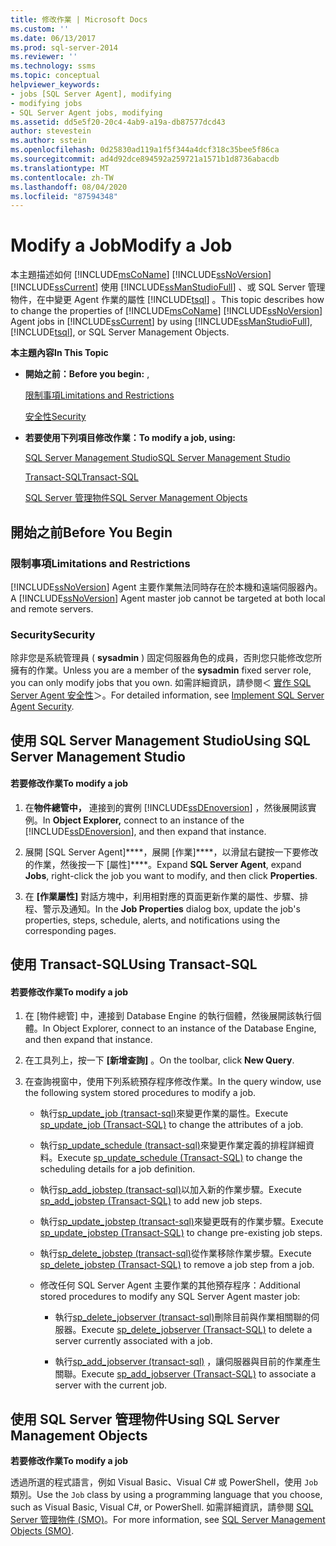 ```yaml
---
title: 修改作業 | Microsoft Docs
ms.custom: ''
ms.date: 06/13/2017
ms.prod: sql-server-2014
ms.reviewer: ''
ms.technology: ssms
ms.topic: conceptual
helpviewer_keywords:
- jobs [SQL Server Agent], modifying
- modifying jobs
- SQL Server Agent jobs, modifying
ms.assetid: dd5e5f20-20c4-4ab9-a19a-db87577dcd43
author: stevestein
ms.author: sstein
ms.openlocfilehash: 0d25830ad119a1f5f344a4dcf318c35bee5f86ca
ms.sourcegitcommit: ad4d92dce894592a259721a1571b1d8736abacdb
ms.translationtype: MT
ms.contentlocale: zh-TW
ms.lasthandoff: 08/04/2020
ms.locfileid: "87594348"
---
```

# <a name="modify-a-job"></a><span data-ttu-id="ed7fa-102">Modify a Job</span><span class="sxs-lookup"><span data-stu-id="ed7fa-102">Modify a Job</span></span>
  <span data-ttu-id="ed7fa-103">本主題描述如何 [!INCLUDE[msCoName](../../includes/msconame-md.md)] [!INCLUDE[ssNoVersion](../../includes/ssnoversion-md.md)] [!INCLUDE[ssCurrent](../../includes/sscurrent-md.md)] 使用 [!INCLUDE[ssManStudioFull](../../includes/ssmanstudiofull-md.md)] 、或 SQL Server 管理物件，在中變更 Agent 作業的屬性 [!INCLUDE[tsql](../../includes/tsql-md.md)] 。</span><span class="sxs-lookup"><span data-stu-id="ed7fa-103">This topic describes how to change the properties of [!INCLUDE[msCoName](../../includes/msconame-md.md)] [!INCLUDE[ssNoVersion](../../includes/ssnoversion-md.md)] Agent jobs in [!INCLUDE[ssCurrent](../../includes/sscurrent-md.md)] by using [!INCLUDE[ssManStudioFull](../../includes/ssmanstudiofull-md.md)], [!INCLUDE[tsql](../../includes/tsql-md.md)], or SQL Server Management Objects.</span></span>  
  
 <span data-ttu-id="ed7fa-104">**本主題內容**</span><span class="sxs-lookup"><span data-stu-id="ed7fa-104">**In This Topic**</span></span>  
  
-   <span data-ttu-id="ed7fa-105">**開始之前：**</span><span class="sxs-lookup"><span data-stu-id="ed7fa-105">**Before you begin:** ,</span></span>  
  
     [<span data-ttu-id="ed7fa-106">限制事項</span><span class="sxs-lookup"><span data-stu-id="ed7fa-106">Limitations and Restrictions</span></span>](#Restrictions)  
  
     [<span data-ttu-id="ed7fa-107">安全性</span><span class="sxs-lookup"><span data-stu-id="ed7fa-107">Security</span></span>](#Security)  
  
-   <span data-ttu-id="ed7fa-108">**若要使用下列項目修改作業：**</span><span class="sxs-lookup"><span data-stu-id="ed7fa-108">**To modify a job, using:**</span></span>  
  
     [<span data-ttu-id="ed7fa-109">SQL Server Management Studio</span><span class="sxs-lookup"><span data-stu-id="ed7fa-109">SQL Server Management Studio</span></span>](#SSMS)  
  
     [<span data-ttu-id="ed7fa-110">Transact-SQL</span><span class="sxs-lookup"><span data-stu-id="ed7fa-110">Transact-SQL</span></span>](#TSQL)  
  
     [<span data-ttu-id="ed7fa-111">SQL Server 管理物件</span><span class="sxs-lookup"><span data-stu-id="ed7fa-111">SQL Server Management Objects</span></span>](#SMO)  
  
##  <a name="before-you-begin"></a><a name="BeforeYouBegin"></a> <span data-ttu-id="ed7fa-112">開始之前</span><span class="sxs-lookup"><span data-stu-id="ed7fa-112">Before You Begin</span></span>  
  
###  <a name="limitations-and-restrictions"></a><a name="Restrictions"></a> <span data-ttu-id="ed7fa-113">限制事項</span><span class="sxs-lookup"><span data-stu-id="ed7fa-113">Limitations and Restrictions</span></span>  
 <span data-ttu-id="ed7fa-114">[!INCLUDE[ssNoVersion](../../includes/ssnoversion-md.md)] Agent 主要作業無法同時存在於本機和遠端伺服器內。</span><span class="sxs-lookup"><span data-stu-id="ed7fa-114">A [!INCLUDE[ssNoVersion](../../includes/ssnoversion-md.md)] Agent master job cannot be targeted at both local and remote servers.</span></span>  
  
###  <a name="security"></a><a name="Security"></a> <span data-ttu-id="ed7fa-115">Security</span><span class="sxs-lookup"><span data-stu-id="ed7fa-115">Security</span></span>  
 <span data-ttu-id="ed7fa-116">除非您是系統管理員 ( **sysadmin** ) 固定伺服器角色的成員，否則您只能修改您所擁有的作業。</span><span class="sxs-lookup"><span data-stu-id="ed7fa-116">Unless you are a member of the **sysadmin** fixed server role, you can only modify jobs that you own.</span></span> <span data-ttu-id="ed7fa-117">如需詳細資訊，請參閱＜ [實作 SQL Server Agent 安全性](implement-sql-server-agent-security.md)＞。</span><span class="sxs-lookup"><span data-stu-id="ed7fa-117">For detailed information, see [Implement SQL Server Agent Security](implement-sql-server-agent-security.md).</span></span>  
  
##  <a name="using-sql-server-management-studio"></a><a name="SSMS"></a> <span data-ttu-id="ed7fa-118">使用 SQL Server Management Studio</span><span class="sxs-lookup"><span data-stu-id="ed7fa-118">Using SQL Server Management Studio</span></span>  
  
#### <a name="to-modify-a-job"></a><span data-ttu-id="ed7fa-119">若要修改作業</span><span class="sxs-lookup"><span data-stu-id="ed7fa-119">To modify a job</span></span>  
  
1.  <span data-ttu-id="ed7fa-120">在**物件總管中，** 連接到的實例 [!INCLUDE[ssDEnoversion](../../includes/ssdenoversion-md.md)] ，然後展開該實例。</span><span class="sxs-lookup"><span data-stu-id="ed7fa-120">In **Object Explorer,** connect to an instance of the [!INCLUDE[ssDEnoversion](../../includes/ssdenoversion-md.md)], and then expand that instance.</span></span>  
  
2.  <span data-ttu-id="ed7fa-121">展開 [SQL Server Agent]\*\*\*\*，展開 [作業]\*\*\*\*，以滑鼠右鍵按一下要修改的作業，然後按一下 [屬性]\*\*\*\*。</span><span class="sxs-lookup"><span data-stu-id="ed7fa-121">Expand **SQL Server Agent**, expand **Jobs**, right-click the job you want to modify, and then click **Properties**.</span></span>  
  
3.  <span data-ttu-id="ed7fa-122">在 **[作業屬性]** 對話方塊中，利用相對應的頁面更新作業的屬性、步驟、排程、警示及通知。</span><span class="sxs-lookup"><span data-stu-id="ed7fa-122">In the **Job Properties** dialog box, update the job's properties, steps, schedule, alerts, and notifications using the corresponding pages.</span></span>  
  
##  <a name="using-transact-sql"></a><a name="TSQL"></a> <span data-ttu-id="ed7fa-123">使用 Transact-SQL</span><span class="sxs-lookup"><span data-stu-id="ed7fa-123">Using Transact-SQL</span></span>  
  
#### <a name="to-modify-a-job"></a><span data-ttu-id="ed7fa-124">若要修改作業</span><span class="sxs-lookup"><span data-stu-id="ed7fa-124">To modify a job</span></span>  
  
1.  <span data-ttu-id="ed7fa-125">在 [物件總管] 中，連接到 Database Engine 的執行個體，然後展開該執行個體。</span><span class="sxs-lookup"><span data-stu-id="ed7fa-125">In Object Explorer, connect to an instance of the Database Engine, and then expand that instance.</span></span>  
  
2.  <span data-ttu-id="ed7fa-126">在工具列上，按一下 **[新增查詢]** 。</span><span class="sxs-lookup"><span data-stu-id="ed7fa-126">On the toolbar, click **New Query**.</span></span>  
  
3.  <span data-ttu-id="ed7fa-127">在查詢視窗中，使用下列系統預存程序修改作業。</span><span class="sxs-lookup"><span data-stu-id="ed7fa-127">In the query window, use the following system stored procedures to modify a job.</span></span>  
  
    -   <span data-ttu-id="ed7fa-128">執行[sp_update_job &#40;transact-sql&#41;](/sql/relational-databases/system-stored-procedures/sp-update-job-transact-sql)來變更作業的屬性。</span><span class="sxs-lookup"><span data-stu-id="ed7fa-128">Execute [sp_update_job &#40;Transact-SQL&#41;](/sql/relational-databases/system-stored-procedures/sp-update-job-transact-sql) to change the attributes of a job.</span></span>  
  
    -   <span data-ttu-id="ed7fa-129">執行[sp_update_schedule &#40;transact-sql&#41;](/sql/relational-databases/system-stored-procedures/sp-update-schedule-transact-sql)來變更作業定義的排程詳細資料。</span><span class="sxs-lookup"><span data-stu-id="ed7fa-129">Execute [sp_update_schedule &#40;Transact-SQL&#41;](/sql/relational-databases/system-stored-procedures/sp-update-schedule-transact-sql) to change the scheduling details for a job definition.</span></span>  
  
    -   <span data-ttu-id="ed7fa-130">執行[sp_add_jobstep &#40;transact-sql&#41;](/sql/relational-databases/system-stored-procedures/sp-add-jobstep-transact-sql)以加入新的作業步驟。</span><span class="sxs-lookup"><span data-stu-id="ed7fa-130">Execute [sp_add_jobstep &#40;Transact-SQL&#41;](/sql/relational-databases/system-stored-procedures/sp-add-jobstep-transact-sql) to add new job steps.</span></span>  
  
    -   <span data-ttu-id="ed7fa-131">執行[sp_update_jobstep &#40;transact-sql&#41;](/sql/relational-databases/system-stored-procedures/sp-update-jobstep-transact-sql)來變更既有的作業步驟。</span><span class="sxs-lookup"><span data-stu-id="ed7fa-131">Execute [sp_update_jobstep &#40;Transact-SQL&#41;](/sql/relational-databases/system-stored-procedures/sp-update-jobstep-transact-sql) to change pre-existing job steps.</span></span>  
  
    -   <span data-ttu-id="ed7fa-132">執行[sp_delete_jobstep &#40;transact-sql&#41;](/sql/relational-databases/system-stored-procedures/sp-delete-jobstep-transact-sql)從作業移除作業步驟。</span><span class="sxs-lookup"><span data-stu-id="ed7fa-132">Execute [sp_delete_jobstep &#40;Transact-SQL&#41;](/sql/relational-databases/system-stored-procedures/sp-delete-jobstep-transact-sql) to remove a job step from a job.</span></span>  
  
    -   <span data-ttu-id="ed7fa-133">修改任何 SQL Server Agent 主要作業的其他預存程序：</span><span class="sxs-lookup"><span data-stu-id="ed7fa-133">Additional stored procedures to modify any SQL Server Agent master job:</span></span>  
  
        -   <span data-ttu-id="ed7fa-134">執行[sp_delete_jobserver &#40;transact-sql&#41;](/sql/relational-databases/system-stored-procedures/sp-delete-jobserver-transact-sql)刪除目前與作業相關聯的伺服器。</span><span class="sxs-lookup"><span data-stu-id="ed7fa-134">Execute [sp_delete_jobserver &#40;Transact-SQL&#41;](/sql/relational-databases/system-stored-procedures/sp-delete-jobserver-transact-sql) to delete a server currently associated with a job.</span></span>  
  
        -   <span data-ttu-id="ed7fa-135">執行[sp_add_jobserver &#40;transact-sql&#41;](/sql/relational-databases/system-stored-procedures/sp-add-jobserver-transact-sql) ，讓伺服器與目前的作業產生關聯。</span><span class="sxs-lookup"><span data-stu-id="ed7fa-135">Execute [sp_add_jobserver &#40;Transact-SQL&#41;](/sql/relational-databases/system-stored-procedures/sp-add-jobserver-transact-sql) to associate a server with the current job.</span></span>  
  
##  <a name="using-sql-server-management-objects"></a><a name="SMO"></a><span data-ttu-id="ed7fa-136">使用 SQL Server 管理物件</span><span class="sxs-lookup"><span data-stu-id="ed7fa-136">Using SQL Server Management Objects</span></span>  
 <span data-ttu-id="ed7fa-137">**若要修改作業**</span><span class="sxs-lookup"><span data-stu-id="ed7fa-137">**To modify a job**</span></span>  
  
 <span data-ttu-id="ed7fa-138">透過所選的程式語言，例如 Visual Basic、Visual C# 或 PowerShell，使用 `Job` 類別。</span><span class="sxs-lookup"><span data-stu-id="ed7fa-138">Use the `Job` class by using a programming language that you choose, such as Visual Basic, Visual C#, or PowerShell.</span></span> <span data-ttu-id="ed7fa-139">如需詳細資訊，請參閱 [SQL Server 管理物件 (SMO)](https://msdn.microsoft.com/library/ms162169.aspx)。</span><span class="sxs-lookup"><span data-stu-id="ed7fa-139">For more information, see [SQL Server Management Objects (SMO)](https://msdn.microsoft.com/library/ms162169.aspx).</span></span>  
  
  
